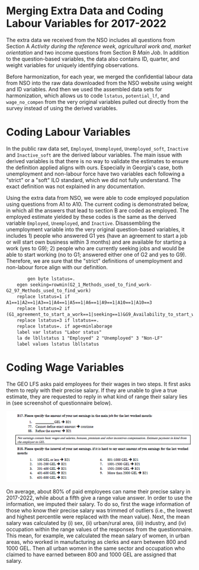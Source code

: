 # Merging Extra Data and Coding Labour Variables for 2017-2022

The extra data we received from the NSO includes all questions from Section A *Activity during the reference week, agricultural work and, market orientation* and two income questions from Section B *Main Job*. In addition to the question-based variables, the data also contains ID, quarter, and weight variables for uniquely identifying observations.  

Before harmonization, for each year, we merged the confidential labour data from NSO into the raw data downloaded from the NSO website using weight and ID variables. And then we used the assembled data sets for harmonization, which allows us to code `lstatus`, `potential_lf`, and `wage_no_compen` from the very original variables pulled out directly from the survey instead of using the derived variables. 
 
# Coding Labour Variables

In the public raw data set, `Employed`, `Unemployed`, `Unemployed_soft`, `Inactive` and `Inactive_soft` are the derived labour variables. The main issue with derived variables is that there is no way to validate the estimates to ensure the definition applied aligns with ours. Especially in Georgia's case, both unemployment and non-labour force have two variables each following a "strict" or a "soft" ILO standard, which we did not fully understand. The exact definition was not explained in any documentation.

Using the extra data from NSO, we were able to code employed population using questions from A1 to A10. The current coding is demonstrated below, in which all the answers that lead to section B are coded as employed. The employed estimate yielded by these codes is the same as the derived variable `Employed`, `Unemployed`, and `Inactive`. Disassembling the unemployment variable into the very original question-based 
variables, it includes 1) people who answered G1 yes (have an agreement to start a job
or will start own business within 3 months) and are available for starting a work (yes to G9);
2) people who are currently seeking jobs and would be able to start working (no to G1; 
answered either one of G2 and yes to G9). Therefore, we are sure that the "strict" definitions of unemployment and non-labour force align with our definition.  

```
        gen byte lstatus=.
	egen seeking=rowmin(G2_1_Methods_used_to_find_work-G2_97_Methods_used_to_find_work)
	replace lstatus=1 if A1==1|A2==1|A3==1|A4==1|A5==1|A6==1|A9==1|A10==1|A10==3
	replace lstatus=2 if (G1_agreement_to_start_a_work==1|seeking==1)&G9_Availability_to_start_working==1
	replace lstatus=3 if lstatus==. 
	replace lstatus=. if age<minlaborage
	label var lstatus "Labor status"
	la de lbllstatus 1 "Employed" 2 "Unemployed" 3 "Non-LF"
	label values lstatus lbllstatus
```

# Coding Wage Variables

The GEO LFS asks paid employees for their wages in two steps. It first asks them to reply with their precise salary. If they are unable to give a true estimate, they are requested to reply in what kind of range their salary lies in (see screenshot of questionnaire below).

![wage_questionnaire](utilities/wage.png)

On average, about 80% of paid employees can name their precise salary in 2017-2022, while about a fifth give a range value answer. In order to use the information, we imputed their salary. To do so, first the wage information of those who know their precise salary was trimmed of outliers (i.e., the lowest and highest percentile were replaced with the mean value). Next, the mean salary was calculated by (i) sex, (ii) urban/rural area, (iii) industry, and (iv) occupation within the range values of the responses from the questionnaire. This mean, for example, we calculated the mean salary of women, in urban areas, who worked in manufacturing as clerks and earn between 800 and 1000 GEL. Then all urban women in the same sector and occupation who claimed to have earned between 800 and 1000 GEL are assigned that salary.


